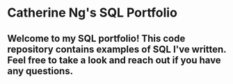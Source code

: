 # Catherine Ng's SQL Portfolio

## Welcome to my SQL portfolio! This code repository contains examples of SQL I've written. Feel free to take a look and reach out if you have any questions.
